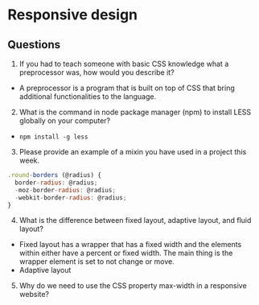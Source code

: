 # Responsive design

## Questions

1. If you had to teach someone with basic CSS knowledge what a preprocessor was, how would you describe it?
* A preprocessor is a program that is built on top of CSS that bring additional functionalities to the language.
2. What is the command in node package manager (npm) to install LESS globally on your computer?
* `npm install -g less`
3. Please provide an example of a mixin you have used in a project this week.
```javascript
.round-borders (@radius) {
  border-radius: @radius;
  -moz-border-radius: @radius;
  -webkit-border-radius: @radius;
}
```
4. What is the difference between fixed layout, adaptive layout, and fluid layout?
* Fixed layout has a wrapper that has a fixed width and the elements within either have a percent or fixed width. The main thing is the wrapper element is set to not change or move.
* Adaptive layout 
5. Why do we need to use the CSS property max-width in a responsive website?
